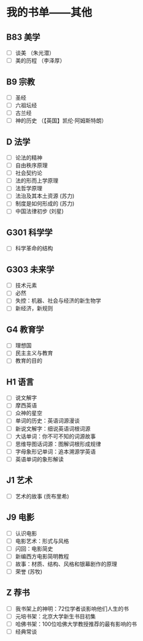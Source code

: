 # 我的书单——其他

## B83 美学

- [ ] 谈美 （朱光潜）
- [ ] 美的历程 （李泽厚）

## B9 宗教

- [ ] 圣经
- [ ] 六祖坛经
- [ ] 古兰经
- [ ] 神的历史 （【英国】凯伦·阿姆斯特朗）

## D 法学

- [ ] 论法的精神
- [ ] 自由秩序原理
- [ ] 社会契约论
- [ ] 法的形而上学原理
- [ ] 法哲学原理
- [ ] 法治及其本土资源 (苏力)
- [ ] 制度是如何形成的 (苏力)
- [ ] 中国法律初步 (刘星)

## G301 科学学

- [ ] 科学革命的结构

## G303 未来学

- [ ] 技术元素
- [ ] 必然
- [ ] 失控：机器、社会与经济的新生物学
- [ ] 新经济，新规则

## G4 教育学

- [ ] 理想国
- [ ] 民主主义与教育
- [ ] 教育的目的

## H1 语言

- [ ] 说文解字
- [ ] 摩西英语
- [ ] 众神的星空
- [ ] 单词的历史：英语词源漫谈
- [ ] 新说文解字：细说英语词根词源
- [ ] 大话单词：你不可不知的词源故事
- [ ] 思维导图话词源：图解词根形成规律
- [ ] 字母象形记单词：追本溯源学英语
- [ ] 英语单词的象形解读

## J1 艺术

- [ ] 艺术的故事 (贡布里希)

## J9 电影

- [ ] 认识电影
- [ ] 电影艺术：形式与风格
- [ ] 闪回：电影简史
- [ ] 新编西方电影简明教程
- [ ] 故事：材质、结构、风格和银幕剧作的原理
- [ ] 荣誉 (苏牧)

## Z 荐书

- [ ] 我书架上的神明：72位学者谈影响他们人生的书
- [ ] 元培书架：北京大学新生书目初集
- [ ] 哈佛书架：100位哈佛大学教授推荐的最有影响的书
- [ ] 经典常谈
